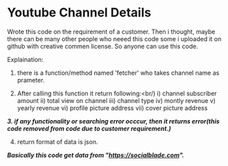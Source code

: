 # Youtube Channel Details

Wrote this code on the requirement of a customer.
Then i thought, maybe there can be many other people who neeed this code some i uploaded it on github with creative commen license. So anyone can use this code.

Explaination:
1. there is a function/method named 'fetcher' who takes channel name as prameter.

2. After calling this function it return following:<br/)
    i) channel subscriber amount
    ii) total view on channel
    iii) channel type
    iv) montly revenue
    v) yearly revenue
    vi) profile picture address
    vii) cover picture address
    
***3. if any functionality or searching error occcur, then it returns error(this code removed from code due to customer requirement.)***

4. return format of data is json.

___***Basically this code get data from "https://socialblade.com".***___
